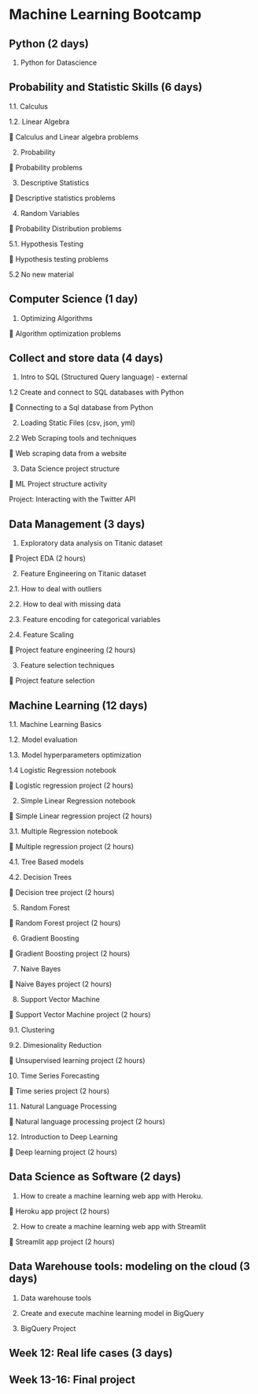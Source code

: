 # Machine Learning Bootcamp

## Python (2 days)

1. Python for Datascience

## Probability and Statistic Skills (6 days)

1.1. Calculus

1.2. Linear Algebra 

📝 Calculus and Linear algebra problems

2. Probability

📝 Probability problems 

3. Descriptive Statistics

📝 Descriptive statistics problems

4. Random Variables

📝 Probability Distribution problems

5.1. Hypothesis Testing

📝 Hypothesis testing problems

5.2 No new material


## Computer Science (1 day)

1. Optimizing Algorithms

📝 Algorithm optimization problems


## Collect and store data (4 days)

1. Intro to SQL (Structured Query language) - external

1.2 Create and connect to SQL databases with Python

📝 Connecting to a Sql database from Python

2. Loading Static Files (csv, json, yml)

2.2  Web Scraping tools and techniques

📝 Web scraping data from a website 

3. Data Science project structure

📝 ML Project structure activity
  
Project: Interacting with the Twitter API

## Data Management (3 days)

1. Exploratory data analysis on Titanic dataset

📝 Project EDA (2 hours)

2. Feature Engineering on Titanic dataset

2.1. How to deal with outliers

2.2. How to deal with missing data

2.3. Feature encoding for categorical variables

2.4. Feature Scaling

📝 Project feature engineering (2 hours)

3. Feature selection techniques

📝 Project feature selection


## Machine Learning (12 days)

1.1. Machine Learning Basics

1.2. Model evaluation

1.3. Model hyperparameters optimization

1.4 Logistic Regression notebook

📝 Logistic regression project (2 hours) 

2. Simple Linear Regression notebook

📝 Simple Linear regression project (2 hours) 

3.1. Multiple Regression notebook

📝 Multiple regression project (2 hours) 

4.1. Tree Based models

4.2. Decision Trees

📝 Decision tree project (2 hours)

5. Random Forest

📝 Random Forest project (2 hours)

6. Gradient Boosting

📝 Gradient Boosting project (2 hours)

7. Naive Bayes

📝 Naive Bayes project (2 hours)

8. Support Vector Machine

📝 Support Vector Machine project (2 hours)

9.1. Clustering

9.2. Dimesionality Reduction

📝 Unsupervised learning project (2 hours)

10. Time Series Forecasting 

📝 Time series project (2 hours)

11. Natural Language Processing

📝 Natural language processing project (2 hours)

12. Introduction to Deep Learning

📝 Deep learning project (2 hours)


## Data Science as Software (2 days)

1. How to create a machine learning web app with Heroku.

📝 Heroku app project (2 hours) 

2. How to create a machine learning web app with Streamlit 

📝 Streamlit app project (2 hours)

## Data Warehouse tools: modeling on the cloud (3 days)

1. Data warehouse tools

2. Create and execute machine learning model in BigQuery 

3. BigQuery Project

## Week 12: Real life cases (3 days)

## Week 13-16: Final project
